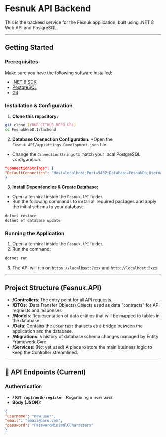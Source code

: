 # Fesnuk API Backend

This is the backend service for the Fesnuk application, built using .NET 8 Web API and PostgreSQL.

---

## Getting Started

### Prerequisites
Make sure you have the following software installed:
* [.NET 8 SDK](https://dotnet.microsoft.com/download/dotnet/8.0)
* [PostgreSQL](https://www.postgresql.org/download/)
* [Git](https://git-scm.com/)

### Installation & Configuration

1. **Clone this repository:**
```bash
git clone [YOUR_GITHUB_REPO_URL]
cd FesnukWeb8.1/Backend
```

2. **Database Connection Configuration:**
*Open the `Fesnuk.API/appsettings.Development.json` file.
* Change the `ConnectionStrings` to match your local PostgreSQL configuration.
```json
"ConnectionStrings": {
"DefaultConnection": "Host=localhost;Port=5432;Database=FesnukDb;Username=postgres;Password=YOURPASSWORD"
}
```

3. **Install Dependencies & Create Database:**
* Open a terminal inside the `Fesnuk.API` folder.
* Run the following commands to install all required packages and apply the initial schema to your database.
```bash
dotnet restore
dotnet ef database update
```

### Running the Application

1. Open a terminal inside the `Fesnuk.API` folder.
2. Run the command:
```bash
dotnet run
```
3. The API will run on `https://localhost:7xxx` and `http://localhost:5xxx`.

---

## Project Structure (Fesnuk.API)

* **/Controllers**: The entry point for all API requests.
* **/DTOs**: (Data Transfer Objects) Objects used as data "contracts" for API requests and responses.
* **/Models**: Representation of data entities that will be mapped to tables in the database.
* **/Data**: Contains the `DbContext` that acts as a bridge between the application and the database.
* **/Migrations**: A history of database schema changes managed by Entity Framework Core.
* **/Services**: (Not yet used) A place to store the main business logic to keep the Controller streamlined.

---

## 🔑 API Endpoints (Current)

### Authentication

* **`POST /api/auth/register`**: Registering a new user.
* **Body (JSON):**
```json
{
"username": "new_user",
"email": "email@baru.com",
"password": "PasswordMinimal8Characters"
}
```